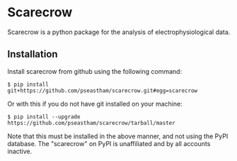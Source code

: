 # Scarecrow

Scarecrow is a python package for the analysis of electrophysiological data. 

## Installation

Install scarecrow from github using the following command:

`$ pip install git+https://github.com/pseastham/scarecrow.git#egg=scarecrow`

Or with this if you do not have git installed on your machine:

`$ pip install --upgrade https://github.com/pseastham/scarecrow/tarball/master`

Note that this must be installed in the above manner, and not using the PyPI database. The "scarecrow" on PyPI is unaffiliated and by all accounts inactive.